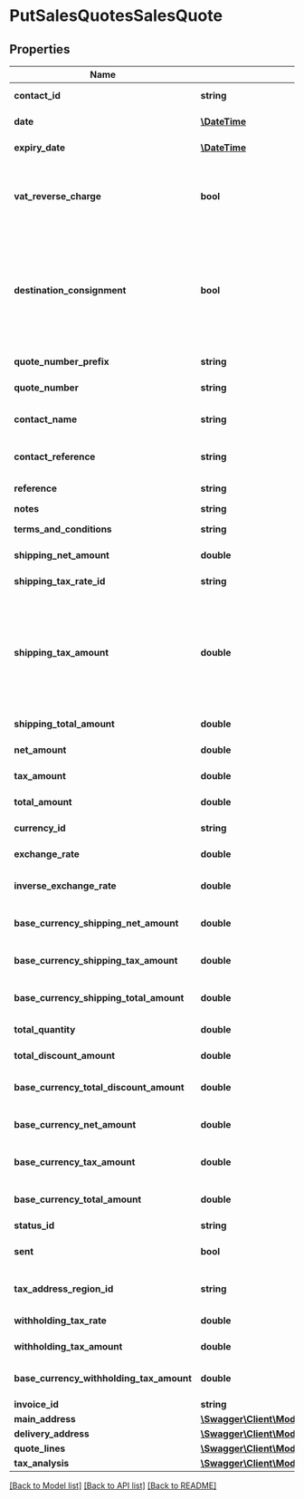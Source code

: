# PutSalesQuotesSalesQuote

## Properties
Name | Type | Description | Notes
------------ | ------------- | ------------- | -------------
**contact_id** | **string** | The contact the quote relates to | [optional] 
**date** | [**\DateTime**](\DateTime.md) | The date of the quote | [optional] 
**expiry_date** | [**\DateTime**](\DateTime.md) | The expiry date of the quote | [optional] 
**vat_reverse_charge** | **bool** | Indicates whether Domestic Reverser Charge is applied to the artefact. Only used for a UK business. | [optional] 
**destination_consignment** | **bool** | Indicates whether consignment checkbox for destination VAT is checked on the artefact. Only used for an UK business, where destination VAT was enabled in the settings. | [optional] 
**quote_number_prefix** | **string** | The quote number prefix | [optional] 
**quote_number** | **string** | The generated quote number | [optional] 
**contact_name** | **string** | The name of the contact when the quote was created | [optional] 
**contact_reference** | **string** | The reference of the contact when the quote was created | [optional] 
**reference** | **string** | The reference for the quote | [optional] 
**notes** | **string** | Quote notes | [optional] 
**terms_and_conditions** | **string** | Quote terms and conditions | [optional] 
**shipping_net_amount** | **double** | The net shipping amount | [optional] 
**shipping_tax_rate_id** | **string** | The ID of the Shipping Tax Rate. | [optional] 
**shipping_tax_amount** | **double** | The tax shipping amount. NOTE: This is not required for POST/PUT requests as the shipping tax is calculated based on the shipping_net_amount and the shipping_tax_rate. | [optional] 
**shipping_total_amount** | **double** | The total shipping amount | [optional] 
**net_amount** | **double** | The net amount of the quote | [optional] 
**tax_amount** | **double** | The tax amount of the quote | [optional] 
**total_amount** | **double** | The total amount of the quote | [optional] 
**currency_id** | **string** | The ID of the Currency. | [optional] 
**exchange_rate** | **double** | The exchange rate for the quote | [optional] 
**inverse_exchange_rate** | **double** | The inverse exchange rate for the quote | [optional] 
**base_currency_shipping_net_amount** | **double** | The net shipping amount in base currency | [optional] 
**base_currency_shipping_tax_amount** | **double** | The tax shipping amount in base currency | [optional] 
**base_currency_shipping_total_amount** | **double** | The total shipping amount in base currency | [optional] 
**total_quantity** | **double** | The total quantity of the quote | [optional] 
**total_discount_amount** | **double** | The discount amount on the  quote | [optional] 
**base_currency_total_discount_amount** | **double** | The discount amount on the  quote in base currency | [optional] 
**base_currency_net_amount** | **double** | The net amount of the quote in base currency | [optional] 
**base_currency_tax_amount** | **double** | The tax amount of the quote in base currency | [optional] 
**base_currency_total_amount** | **double** | The total amount of the quote in base currency | [optional] 
**status_id** | **string** | The ID of the Status. | [optional] 
**sent** | **bool** | Indicates whether the quote has been sent | [optional] 
**tax_address_region_id** | **string** | The ID of the Tax Address Region. (Canada only) | [optional] 
**withholding_tax_rate** | **double** | IRPF withheld Tax Rate (Spain only) | [optional] 
**withholding_tax_amount** | **double** | IRPF withheld Tax Amount (Spain only) | [optional] 
**base_currency_withholding_tax_amount** | **double** | IRPF withheld Tax Amount (Spain only) in the base currency | [optional] 
**invoice_id** | **string** | The ID of the Invoice. | [optional] 
**main_address** | [**\Swagger\Client\Model\PostSalesCorrectiveInvoicesSalesCorrectiveInvoiceMainAddress**](PostSalesCorrectiveInvoicesSalesCorrectiveInvoiceMainAddress.md) |  | [optional] 
**delivery_address** | [**\Swagger\Client\Model\PostSalesCorrectiveInvoicesSalesCorrectiveInvoiceMainAddress**](PostSalesCorrectiveInvoicesSalesCorrectiveInvoiceMainAddress.md) |  | [optional] 
**quote_lines** | [**\Swagger\Client\Model\PutSalesEstimatesSalesEstimateEstimateLines[]**](PutSalesEstimatesSalesEstimateEstimateLines.md) |  | [optional] 
**tax_analysis** | [**\Swagger\Client\Model\PostPurchaseCorrectiveInvoicesPurchaseCorrectiveInvoiceTaxAnalysis[]**](PostPurchaseCorrectiveInvoicesPurchaseCorrectiveInvoiceTaxAnalysis.md) |  | [optional] 

[[Back to Model list]](../README.md#documentation-for-models) [[Back to API list]](../README.md#documentation-for-api-endpoints) [[Back to README]](../README.md)


